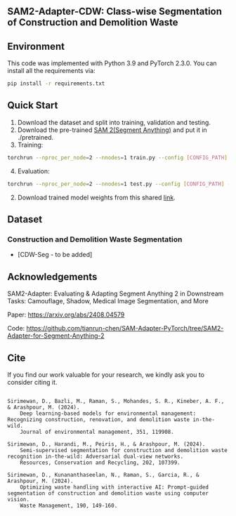 ## SAM2-Adapter-CDW: Class-wise Segmentation of Construction and Demolition Waste
## Environment
This code was implemented with Python 3.9 and PyTorch 2.3.0. You can install all the requirements via:
```bash
pip install -r requirements.txt
```


## Quick Start
1. Download the dataset and split into training, validation and testing.
2. Download the pre-trained [SAM 2(Segment Anything)](https://github.com/facebookresearch/segment-anything-2) and put it in ./pretrained.
3. Training:
```bash
torchrun --nproc_per_node=2 --nnodes=1 train.py --config [CONFIG_PATH]
```

4. Evaluation:
```bash
torchrun --nproc_per_node=2 --nnodes=1 test.py --config [CONFIG_PATH] --model [MODEL_PATH]
```
2. Download trained model weights from this shared [link](https://drive.google.com/drive/folders/16cdnJfr2jb-e_FjMVIF5N_gyhYKvzNJJ?usp=drive_link).

## Dataset

### Construction and Demolition Waste Segmentation
- [CDW-Seg - to be added]

## Acknowledgements

SAM2-Adapter: Evaluating & Adapting Segment Anything 2 in Downstream Tasks: Camouflage, Shadow, Medical Image Segmentation, and More

Paper: https://arxiv.org/abs/2408.04579

Code: https://github.com/tianrun-chen/SAM-Adapter-PyTorch/tree/SAM2-Adapter-for-Segment-Anything-2

## Cite

If you find our work valuable for your research, we kindly ask you to consider citing it.
```

Sirimewan, D., Bazli, M., Raman, S., Mohandes, S. R., Kineber, A. F., & Arashpour, M. (2024).
    Deep learning-based models for environmental management: Recognizing construction, renovation, and demolition waste in-the-wild.
    Journal of environmental management, 351, 119908.

Sirimewan, D., Harandi, M., Peiris, H., & Arashpour, M. (2024).
    Semi-supervised segmentation for construction and demolition waste recognition in-the-wild: Adversarial dual-view networks.
    Resources, Conservation and Recycling, 202, 107399. 

Sirimewan, D., Kunananthaseelan, N., Raman, S., Garcia, R., & Arashpour, M. (2024).
    Optimizing waste handling with interactive AI: Prompt-guided segmentation of construction and demolition waste using computer vision.
    Waste Management, 190, 149-160.

```


